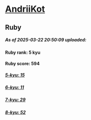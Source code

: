 # [AndriiKot](https://www.codewars.com/users/AndriiKot) 
## Ruby

##### As of 2025-03-22 20:50:09 uploaded:

#### Ruby rank: 5 kyu

#### Ruby score: 594

##### [5-kyu: 15](https://github.com/AndriiKot/Ruby__CodeWars/tree/main/kyu-5)

##### [6-kyu: 11](https://github.com/AndriiKot/Ruby__CodeWars/tree/main/kyu-6)

##### [7-kyu: 29](https://github.com/AndriiKot/Ruby__CodeWars/tree/main/kyu-7)

##### [8-kyu: 52](https://github.com/AndriiKot/Ruby__CodeWars/tree/main/kyu-8)

